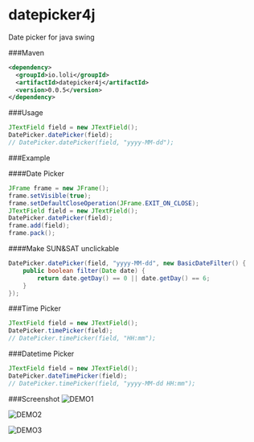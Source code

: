 datepicker4j
============
Date picker for java swing

###Maven

```xml
<dependency>
  <groupId>io.loli</groupId>
  <artifactId>datepicker4j</artifactId>
  <version>0.0.5</version>
</dependency>
```

###Usage

```java
JTextField field = new JTextField();
DatePicker.datePicker(field);
// DatePicker.datePicker(field, "yyyy-MM-dd");
```

###Example

####Date Picker

```java
JFrame frame = new JFrame();
frame.setVisible(true);
frame.setDefaultCloseOperation(JFrame.EXIT_ON_CLOSE);
JTextField field = new JTextField();
DatePicker.datePicker(field);
frame.add(field);
frame.pack();
```

####Make SUN&SAT unclickable

```java
DatePicker.datePicker(field, "yyyy-MM-dd", new BasicDateFilter() {
    public boolean filter(Date date) {
        return date.getDay() == 0 || date.getDay() == 6;
    }
});
```

###Time Picker

```java
JTextField field = new JTextField();
DatePicker.timePicker(field);
// DatePicker.timePicker(field, "HH:mm");
```

###Datetime Picker

```java
JTextField field = new JTextField();
DatePicker.dateTimePicker(field);
// DatePicker.timePicker(field, "yyyy-MM-dd HH:mm");
```

###Screenshot
![DEMO1](http://r.loli.io/ZfiARn.png)


![DEMO2](http://r.loli.io/aq2qeu.png)


![DEMO3](http://r.loli.io/3aqEVf.png)
